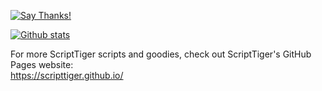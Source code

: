 [![Say Thanks!](https://img.shields.io/badge/Say%20Thanks-!-1EAEDB.svg)](https://docs.google.com/forms/d/e/1FAIpQLSfBEe5B_zo69OBk19l3hzvBmz3cOV6ol1ufjh0ER1q3-xd2Rg/viewform)

[![Github stats](https://github-readme-stats.vercel.app/api?username=ScriptTiger&show_icons=true&theme=radical&include_all_commits=true)](https://scripttiger.github.io/)

For more ScriptTiger scripts and goodies, check out ScriptTiger's GitHub Pages website:  
https://scripttiger.github.io/
